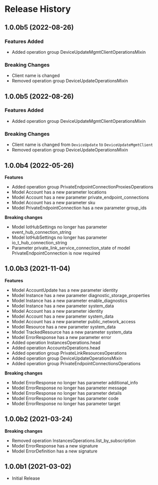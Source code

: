 # Release History

## 1.0.0b5 (2022-08-26)

### Features Added

  - Added operation group DeviceUpdateMgmtClientOperationsMixin

### Breaking Changes

  - Client name is changed
  - Removed operation group DeviceUpdateOperationsMixin

## 1.0.0b5 (2022-08-26)

### Features Added

  - Added operation group DeviceUpdateMgmtClientOperationsMixin

### Breaking Changes

  - Client name is changed from `DeviceUpdate` to `DeviceUpdateMgmtClient`
  - Removed operation group DeviceUpdateOperationsMixin

## 1.0.0b4 (2022-05-26)

**Features**

  - Added operation group PrivateEndpointConnectionProxiesOperations
  - Model Account has a new parameter locations
  - Model Account has a new parameter private_endpoint_connections
  - Model Account has a new parameter sku
  - Model PrivateEndpointConnection has a new parameter group_ids

**Breaking changes**

  - Model IotHubSettings no longer has parameter event_hub_connection_string
  - Model IotHubSettings no longer has parameter io_t_hub_connection_string
  - Parameter private_link_service_connection_state of model PrivateEndpointConnection is now required

## 1.0.0b3 (2021-11-04)

**Features**

  - Model AccountUpdate has a new parameter identity
  - Model Instance has a new parameter diagnostic_storage_properties
  - Model Instance has a new parameter enable_diagnostics
  - Model Instance has a new parameter system_data
  - Model Account has a new parameter identity
  - Model Account has a new parameter system_data
  - Model Account has a new parameter public_network_access
  - Model Resource has a new parameter system_data
  - Model TrackedResource has a new parameter system_data
  - Model ErrorResponse has a new parameter error
  - Added operation InstancesOperations.head
  - Added operation AccountsOperations.head
  - Added operation group PrivateLinkResourcesOperations
  - Added operation group DeviceUpdateOperationsMixin
  - Added operation group PrivateEndpointConnectionsOperations

**Breaking changes**

  - Model ErrorResponse no longer has parameter additional_info
  - Model ErrorResponse no longer has parameter message
  - Model ErrorResponse no longer has parameter details
  - Model ErrorResponse no longer has parameter code
  - Model ErrorResponse no longer has parameter target

## 1.0.0b2 (2021-03-24)

**Breaking changes**

  - Removed operation InstancesOperations.list_by_subscription
  - Model ErrorResponse has a new signature
  - Model ErrorDefinition has a new signature

## 1.0.0b1 (2021-03-02)

* Initial Release
